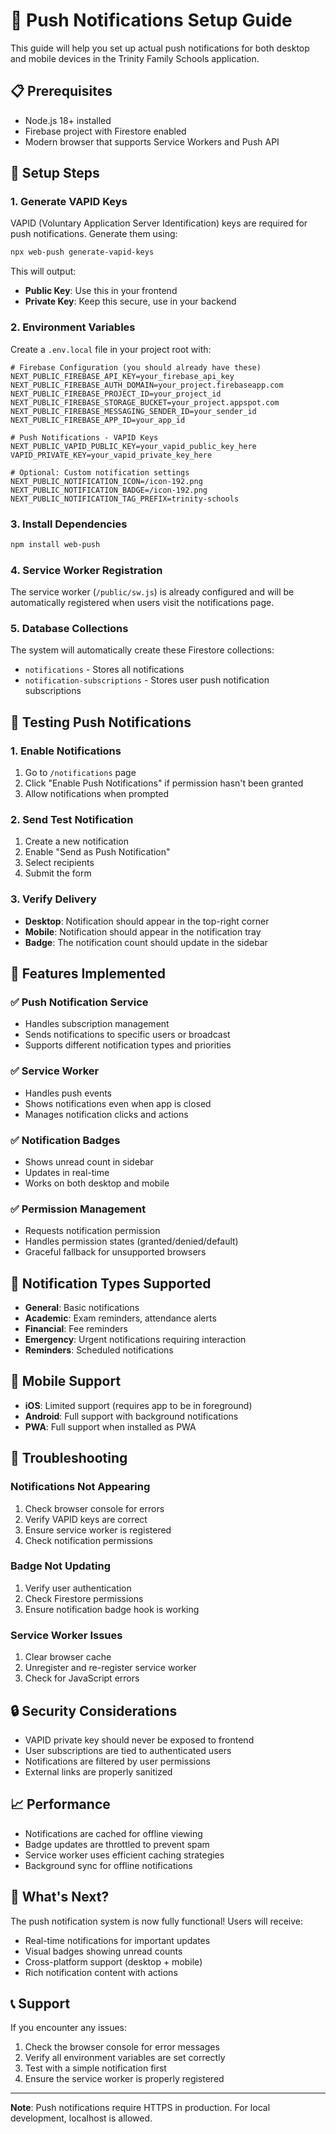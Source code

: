 # 🔔 Push Notifications Setup Guide

This guide will help you set up actual push notifications for both desktop and mobile devices in the Trinity Family Schools application.

## 📋 Prerequisites

- Node.js 18+ installed
- Firebase project with Firestore enabled
- Modern browser that supports Service Workers and Push API

## 🚀 Setup Steps

### 1. Generate VAPID Keys

VAPID (Voluntary Application Server Identification) keys are required for push notifications. Generate them using:

```bash
npx web-push generate-vapid-keys
```

This will output:
- **Public Key**: Use this in your frontend
- **Private Key**: Keep this secure, use in your backend

### 2. Environment Variables

Create a `.env.local` file in your project root with:

```env
# Firebase Configuration (you should already have these)
NEXT_PUBLIC_FIREBASE_API_KEY=your_firebase_api_key
NEXT_PUBLIC_FIREBASE_AUTH_DOMAIN=your_project.firebaseapp.com
NEXT_PUBLIC_FIREBASE_PROJECT_ID=your_project_id
NEXT_PUBLIC_FIREBASE_STORAGE_BUCKET=your_project.appspot.com
NEXT_PUBLIC_FIREBASE_MESSAGING_SENDER_ID=your_sender_id
NEXT_PUBLIC_FIREBASE_APP_ID=your_app_id

# Push Notifications - VAPID Keys
NEXT_PUBLIC_VAPID_PUBLIC_KEY=your_vapid_public_key_here
VAPID_PRIVATE_KEY=your_vapid_private_key_here

# Optional: Custom notification settings
NEXT_PUBLIC_NOTIFICATION_ICON=/icon-192.png
NEXT_PUBLIC_NOTIFICATION_BADGE=/icon-192.png
NEXT_PUBLIC_NOTIFICATION_TAG_PREFIX=trinity-schools
```

### 3. Install Dependencies

```bash
npm install web-push
```

### 4. Service Worker Registration

The service worker (`/public/sw.js`) is already configured and will be automatically registered when users visit the notifications page.

### 5. Database Collections

The system will automatically create these Firestore collections:

- `notifications` - Stores all notifications
- `notification-subscriptions` - Stores user push notification subscriptions

## 🧪 Testing Push Notifications

### 1. Enable Notifications

1. Go to `/notifications` page
2. Click "Enable Push Notifications" if permission hasn't been granted
3. Allow notifications when prompted

### 2. Send Test Notification

1. Create a new notification
2. Enable "Send as Push Notification"
3. Select recipients
4. Submit the form

### 3. Verify Delivery

- **Desktop**: Notification should appear in the top-right corner
- **Mobile**: Notification should appear in the notification tray
- **Badge**: The notification count should update in the sidebar

## 🔧 Features Implemented

### ✅ Push Notification Service
- Handles subscription management
- Sends notifications to specific users or broadcast
- Supports different notification types and priorities

### ✅ Service Worker
- Handles push events
- Shows notifications even when app is closed
- Manages notification clicks and actions

### ✅ Notification Badges
- Shows unread count in sidebar
- Updates in real-time
- Works on both desktop and mobile

### ✅ Permission Management
- Requests notification permission
- Handles permission states (granted/denied/default)
- Graceful fallback for unsupported browsers

## 🎯 Notification Types Supported

- **General**: Basic notifications
- **Academic**: Exam reminders, attendance alerts
- **Financial**: Fee reminders
- **Emergency**: Urgent notifications requiring interaction
- **Reminders**: Scheduled notifications

## 📱 Mobile Support

- **iOS**: Limited support (requires app to be in foreground)
- **Android**: Full support with background notifications
- **PWA**: Full support when installed as PWA

## 🚨 Troubleshooting

### Notifications Not Appearing

1. Check browser console for errors
2. Verify VAPID keys are correct
3. Ensure service worker is registered
4. Check notification permissions

### Badge Not Updating

1. Verify user authentication
2. Check Firestore permissions
3. Ensure notification badge hook is working

### Service Worker Issues

1. Clear browser cache
2. Unregister and re-register service worker
3. Check for JavaScript errors

## 🔒 Security Considerations

- VAPID private key should never be exposed to frontend
- User subscriptions are tied to authenticated users
- Notifications are filtered by user permissions
- External links are properly sanitized

## 📈 Performance

- Notifications are cached for offline viewing
- Badge updates are throttled to prevent spam
- Service worker uses efficient caching strategies
- Background sync for offline notifications

## 🎉 What's Next?

The push notification system is now fully functional! Users will receive:

- Real-time notifications for important updates
- Visual badges showing unread counts
- Cross-platform support (desktop + mobile)
- Rich notification content with actions

## 📞 Support

If you encounter any issues:

1. Check the browser console for error messages
2. Verify all environment variables are set correctly
3. Test with a simple notification first
4. Ensure the service worker is properly registered

---

**Note**: Push notifications require HTTPS in production. For local development, localhost is allowed.
